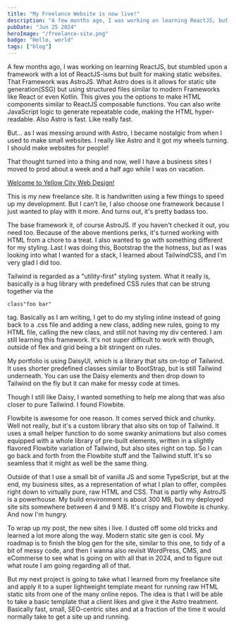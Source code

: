 ```yaml
---
title: "My Freelance Website is now live!"
description: "A few months ago, I was working on learning ReactJS, but stumbled upon a framework with a lot of ReactJS-isms but built for making static websites. That Framework was AstroJS. What Astro does is it allows for static [...]"
pubDate: "Jun 25 2024"
heroImage: "/freelance-site.png"
badge: "Hello, world"
tags: ["blog"]
---
```


A few months ago, I was working on learning ReactJS, but stumbled upon a framework with a lot of ReactJS-isms but built for making static websites. That Framework was AstroJS. What Astro does is it allows for static site generation(SSG) but using structured files similar to modern Frameworks like React or even Kotlin. This gives you the options to make HTML components similar to ReactJS composable functions. You can also write JavaScript logic to generate repeatable code, making the HTML hyper-readable. Also Astro is fast. Like really fast.

But... as I was messing around with Astro, I became nostalgic from when I used to make small websites. I really like Astro and it got my wheels turning. I should make websites for people!

That thought turned into a thing and now, well I have a business sites I moved to prod about a week and a half ago while I was on vacation.

<a href="https://yellowcityweb.dev/" target="_blank">Welcome to Yellow City Web Design!</a>

This is my new freelance site. It is handwritten using a few things to speed up my development. But I can't lie, I also choose one framework because I just wanted to play with it more. And turns out, it's pretty badass too.

The base framework it, of course AstroJS. If you haven't checked it out, you need too. Because of the above mentions perks, it's turned working with HTML from a chore to a treat. I also wanted to go with something different for my styling. Last I was doing this, Bootstrap the the hotness, but as I was looking into what I wanted for a stack, I learned about TailwindCSS, and I'm very glad I did too.

Tailwind is regarded as a "utility-first" styling system. What it really is, basically is a hug library with predefined CSS rules that can be strung together via the

```{ .css }
class"foo bar"
```

tag. Basically as I am writing, I get to do my styling inline instead of going back to a .css file and adding a new class, adding new rules, going to my HTML file, calling the new class, and still not having my div centered. I am still learning this framework. It's not super difficult to work with though, outside of flex and grid being a bit stringent on rules.

My portfolio is using DaisyUI, which is a library that sits on-top of Tailwind. It uses shorter predefined classes similar to BootStrap, but is still Tailwind underneath. You can use the Daisy elements and then drop down to Tailwind on the fly but it can make for messy code at times.

Though I still like Daisy, I wanted something to help me along that was also closer to pure Tailwind. I found Flowbite.

Flowbite is awesome for one reason. It comes served thick and chunky. Well not really, but it's a custom library that also sits on top of Tailwind. It uses a small helper function to do some swanky animations but also comes equipped with a whole library of pre-built elements, written in a slightly flavored Flowbite variation of Tailwind, but also sites right on top. So I can go back and forth from the Flowbite stuff and the Tailwind stuff. It's so seamless that it might as well be the same thing.

Outside of that I use a small bit of vanilla JS and some TypeScript, but at the end, my business sites, as a representation of what I plan to offer, compiles right down to virtually pure, raw HTML and CSS. That is partly why AstroJS is a powerhouse. My build environment is about 300 MB, but my deployed site sits somewhere between 4 and 9 MB. It's crispy and Flowbite is chunky. And now I'm hungry.

To wrap up my post, the new sites i live. I dusted off some old tricks and learned a lot more along the way. Modern static site gen is cool. My roadmap is to finish the blog gen for the site, similar to this one, to tidy of a bit of messy code, and then I wanna also revisit WordPress, CMS, and eCommerse to see what is going on with all that in 2024, and to figure out what route I am going regarding all of that.

But my next project is going to take what I learned from my freelance site and apply it to a super lightweight template meant for running raw HTML static sits from one of the many online repos. The idea is that I will be able to take a basic template that a client likes and give it the Astro treatment. Basically fast, small, SEO-centric sites and at a fraction of the time it would normally take to get a site up and running.
